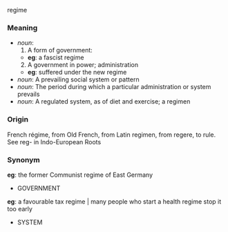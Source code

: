 regime
### Meaning
+ _noun_:
   1. A form of government:
    + __eg__: a fascist regime
   2. A government in power; administration
    + __eg__: suffered under the new regime
+ _noun_: A prevailing social system or pattern
+ _noun_: The period during which a particular administration or system prevails
+ _noun_: A regulated system, as of diet and exercise; a regimen

### Origin

French régime, from Old French, from Latin regimen, from regere, to rule. See reg- in Indo-European Roots

### Synonym

__eg__: the former Communist regime of East Germany

+ GOVERNMENT

__eg__: a favourable tax regime | many people who start a health regime stop it too early

+ SYSTEM


